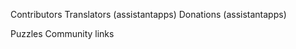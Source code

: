 Contributors
    Translators (assistantapps)
    Donations (assistantapps)

Puzzles
Community links



